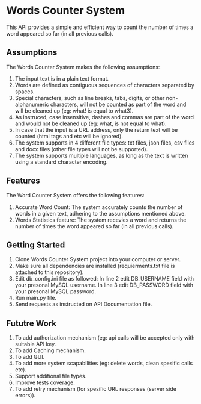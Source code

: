 # Words Counter System

This API provides a simple and efficient way to count the number of times a word appeared so far (in all previous calls).

## Assumptions
The Words Counter System makes the following assumptions:

1. The input text is in a plain text format.
2. Words are defined as contiguous sequences of characters separated by spaces.
3. Special characters, such as line breaks, tabs, digits, or other non-alphanumeric characters, will not be counted as part of the word and will be cleaned up (eg: what! is equal to what3). 
4. As instruced, case insensitive, dashes and commas are part of the word and would not be cleaned up (eg: what, is not equal to what).
5. In case that the input is a URL address, only the return text will be counted (html tags and etc will be ignored).
6. The system supports in 4 different file types: txt files, json files, csv files and docx files (other file types will not be supported).
7. The system supports multiple languages, as long as the text is written using a standard character encoding.

## Features
The Word Counter System offers the following features:

1. Accurate Word Count: The system accurately counts the number of words in a given text, adhering to the assumptions mentioned above.
2. Words Statistics feature: The system recevies a word and returns the number of times the word appeared so far (in all previous calls).

## Getting Started
1. Clone Words Counter System project into your computer or server.
2. Make sure all dependencies are installed (requierments.txt file is attached to this repository).
3. Edit db_config.ini file as followed: In line 2 edit DB_USERNAME field with your presonal MySQL username. In line 3 edit DB_PASSWORD field with your presonal MySQL password.
4. Run main.py file.
5. Send requests as instructed on API Documentation file.

## Fututre Work
1. To add authorization mechanism (eg: api calls will be accepted only with suitable API key.
2. To add Caching mechanism.
3. To add GUI.
4. To add more system scapabilities (eg: delete words, clean spesific calls etc).
5. Support additional file types.
6. Improve tests coverage.
7. To add retry mechanism (for spesific URL responses (server side errors)).
